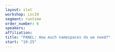 ```yaml
---
layout: slot
workshop: isc19
segment: runtime
order_number: 6
speakers:
affiliation:
title: "PANEL: How much namespaces do we need?"
start: "10:25"
---
```

